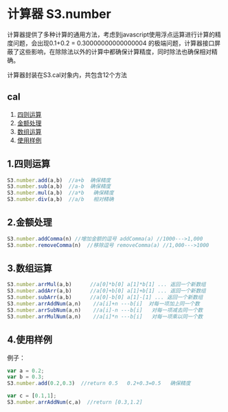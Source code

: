 # 计算器 S3.number

计算器提供了多种计算的通用方法，考虑到javascript使用浮点运算进行计算的精度问题，会出现0.1+0.2 = 0.30000000000000004
的极端问题，计算器接口屏蔽了这些影响，在除除法以外的计算中都确保计算精度，同时除法也确保相对精确。

计算器封装在S3.cal对象内，共包含12个方法

## cal
1. [四则运算](#1)
2. [金额处理](#2)
3. [数组运算](#3)
4. [使用样例](#4)

## 1.四则运算
```javascript
S3.number.add(a,b)  //a+b  确保精度
S3.number.sub(a,b)  //a-b  确保精度
S3.number.mul(a,b)  //a*b   确保精度
S3.number.div(a,b)  //a/b   相对精确
```
## 2.金额处理
```javascript
S3.number.addComma(n) //增加金额的逗号 addComma(a) //1000--->1,000
S3.number.removeComma(n)  //移除逗号 removeComma(a) //1,000--->1000
```
## 3.数组运算
```javascript
S3.number.arrMul(a,b)      //a[0]*b[0] a[1]*b[1] ... 返回一个新数组
S3.number.addArr(a,b)      //a[0]+b[0] a[1]+b[1] ... 返回一个新数组
S3.number.subArr(a,b)      //a[0]-b[0] a[1]-[1] ... 返回一个新数组
S3.number.arrAddNum(a,n)    //a[i]+n ---b[i]  对每一项加上同一个数
S3.number.arrSubNum(a,n)    //a[i]-n ---b[i]   对每一项减去同一个数
S3.number.arrMulNum(a,n)    //a[i]*n ---b[i]   对每一项乘以同一个数
```

## 4.使用样例
例子：
```javascript
var a = 0.2;
var b = 0.3;
S3.number.add(0.2,0.3)  //return 0.5   0.2+0.3=0.5   确保精度

var c = [0.1,1];
S3.number.arrAddNum(c,a)  //return [0.3,1.2]
```
